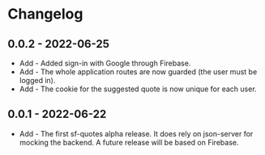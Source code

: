 # Changelog

## 0.0.2 - 2022-06-25

* Add - Added sign-in with Google through Firebase.
* Add - The whole application routes are now guarded (the user must be logged in).
* Add - The cookie for the suggested quote is now unique for each user.

## 0.0.1 - 2022-06-22

* Add - The first sf-quotes alpha release. It does rely on json-server for mocking the backend. A future release will be
  based on Firebase.
